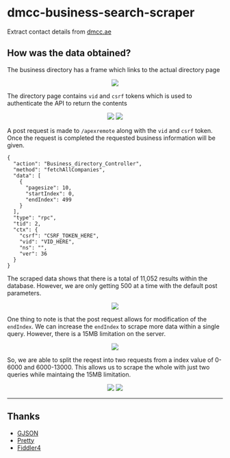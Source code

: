 # dmcc-business-search-scraper
Extract contact details from [dmcc.ae](https://www.dmcc.ae/business-search)

## How was the data obtained?
The business directory has a frame which links to the actual directory page
<p align="center"> 
<img src="https://i.imgur.com/X1U6TdS.png">
</p>

The directory page contains `vid` and `csrf` tokens which is used to authenticate the API to return the contents
<p align="center"> 
<img src="https://i.imgur.com/qZIr802.png">
<img src="https://i.imgur.com/xJo09k9.png">
</p>


A post request is made to `/apexremote` along with the `vid` and `csrf` token. Once the request is completed the requested business information will be given.

```
{
  "action": "Business_directory_Controller",
  "method": "fetchAllCompanies",
  "data": [
    {
      "pagesize": 10,
      "startIndex": 0,
      "endIndex": 499
    }
  ],
  "type": "rpc",
  "tid": 2,
  "ctx": {
    "csrf": "CSRF_TOKEN_HERE",
    "vid": "VID_HERE",
    "ns": "",
    "ver": 36
  }
}
```

The scraped data shows that there is a total of 11,052 results within the database. However, we are only getting 500 at a time with the default post parameters. 
<p align="center"> 
<img src="https://i.imgur.com/X0q2Cqq.png">
</p>


One thing to note is that the post request allows for modification of the `endIndex`. We can increase the `endIndex` to scrape more data within a single query. However, there is a 15MB limitation on the server. 
<p align="center"> 
<img src="https://i.imgur.com/Q8RcJ2U.png">
</p>

So, we are able to split the reqest into two requests from a index value of 0-6000 and 6000-13000. This allows us to scrape the whole with just two queries while maintaing the 15MB limitation.

<p align="center"> 
<img src="https://i.imgur.com/BkT4VsM.png">
<img src="https://i.imgur.com/g21nVvv.png">
</p>



----
## Thanks
* [GJSON](https://github.com/tidwall/gjson)
* [Pretty](https://github.com/tidwall/pretty)
* [Fiddler4](https://www.telerik.com/fiddler)
